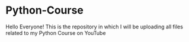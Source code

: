 # Python-Course
Hello Everyone! This is the repository in which I will be uploading all files related to my Python Course on YouTube
